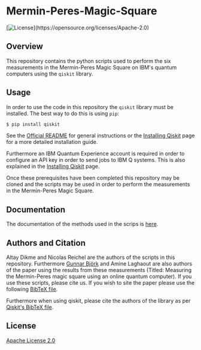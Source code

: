# Mermin-Peres-Magic-Square
[![License](https://img.shields.io/github/license/Qiskit/qiskit.svg?)](https://opensource.org/licenses/Apache-2.0)

## Overview 

This repository contains the python scripts used to perform the six measurements in the Mermin-Peres Magic Square on IBM's quantum computers using the `qiskit` library. 

## Usage

In order to use the code in this repository the `qiskit` library must be installed. The best way to do this is using `pip`:

```bash
$ pip install qiskit
```

See the [Official README](https://github.com/Qiskit/qiskit/blob/master/README.md) for general instructions or 
the [Installing Qiskit](https://github.com/Qiskit/qiskit/blob/master/docs/install.rst) page for a more detailed installation guide. 

Furthermore an IBM Quantum Experience account is required in order to configure an API key in order to send jobs to IBM Q systems. This is also explained in the [Installing Qiskit](https://github.com/Qiskit/qiskit/blob/master/docs/install.rst) page.

Once these prerequisites have been completed this repository may be cloned and the scripts may be used in order to perform the measurements in the Mermin-Peres Magic Square.

## Documentation 

The documentation of the methods used in the scrips is [here](code/Documentation.md).

## Authors and Citation
Altay Dikme and Nicolas Reichel are the authors of the scripts in this repository. Furthermore [Gunnar Björk](https://www.kth.se/profile/gbjork) and Amine Laghaout
are also authors of the paper using the results from these measurements (Titled: Measuring the Mermin-Peres magic square using an online quantum computer).
If you use these scripts, please cite us. If you wish to site the paper please use the following [BibTeX file](Cite.bib).

Furthermore when using qiskit, please cite the authors of the library as per [Qiskit's BibTeX file](https://github.com/Qiskit/qiskit/blob/master/Qiskit.bib).

## License 
[Apache License 2.0](LICENSE)
